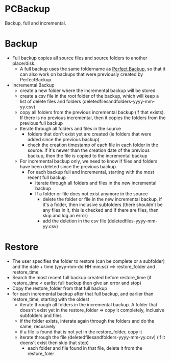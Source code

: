 # PCBackup
Backup, full and incremental.

# Backup
- Full backup copies all source files and source folders to another place/disk.
  - A full backup uses the same foldername as [Perfect Backup](https://www.perfect-backup.com/), so that it can also work on backups that were previously created by PerfectBackup
- Incremental Backup
  - create a new folder where the incremental backup will be stored
  - create a csv file in the root folder of the backup, which will keep a list of delete files and folders (deletedfilesandfolders-yyyy-mm-yy.csv)
  - copy all folders from the previous incremental backup (if that exists). If there is no previous incremental, then it copies the folders from the previous full backup
  - Iterate through all folders and files in the source
    - folders that don't exist yet are created (ie folders that were added since the previous backup)
    - check the creation timestamp of each file in each folder in the source. If it's newer than the creation date of the previous backup, then the file is copied to the incremental backup
  - For incremental backup only, we need to know if files and folders have been deleted since the previous backup.
    - For each backup full and incremental, starting with the most recent full backup
      - Iterate through all folders and files in the new incremental backup
      - If a folder or file does not exist anymore in the source
        - delete the folder or file in the new incremental backup, if it's a folder, then inclusive subfolders (there shouldn't be any files in it, this is checked and if there are files, then skip and log an error)
        - add the deletion in the csv file (deletedfiles-yyyy-mm-yy.csv)
     
# Restore
- The user specifies the folder to restore (can be complete or a subfolder) and the date + time (yyyy-mm-dd HH:mm:ss) ==> restore_folder and restore_time
- Search the most recent full backup created before restore_time (if restore_time < earlist full backup then give an error and stop)
- Copy the restore_folder from that full backup
- for each incremental backup after that full backup, and earlier than restore_time, starting with the oldest
  - iterate through all folders in the incremental backup. A folder that doesn't exist yet in the restore_folder => copy it completely, inclusive subfolders and files
  - if the folder exists, interate again through the folders and do the same, recusively
  - if a file is found that is not yet in the restore_folder, copy it
  - iterate through the file (deletedfilesandfolders-yyyy-mm-yy.csv) (if it doens't exist then skip that step)
    - each folder and file found in that file, delete it from the restore_foler
   
    
